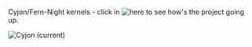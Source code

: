 Cyjon/Fern-Night kernels - click in ![here](https://github.com/users/CorruptedByCPU/projects/3/views/1) to see how's the project going up.

![Cyjon (current)](https://blackdev.org/shot/current.png?raw=true)
